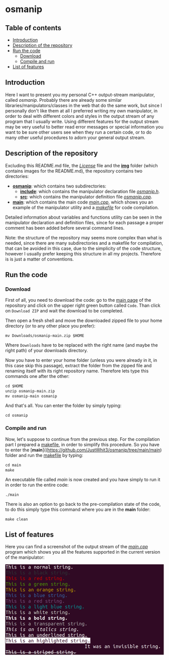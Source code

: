 # osmanip

## Table of contents
- [Introduction](#introduction)
- [Description of the repository](#description-of-the-repository)
- [Run the code](#run-the-code)
  * [Download](#download)
  * [Compile and run](#compile-and-run)
- [List of features](#list-of-features)

## Introduction

Here I want to present you my personal C++ output-stream manipulator, called *osmanip*. Probably there are already some similar libraries/manipulators/classes in the web that do the same work, but since I personally don't like them at all I preferred writing my own manipulator, in order to deal with different colors and styles in the output stream of any program that I usually write. Using different features for the output stream may be very useful to better read error messages or special information you want to be sure other users see when they run a certain code, or to do many other useful procedures to adorn your general output stream.

## Description of the repository

Excluding this README.md file, the [*License*](https://github.com/JustWhit3/osmanip/blob/main/License) file and the [**img**](https://github.com/JustWhit3/osmanip/tree/main/img) folder (which contains images for the README.md), the repository contains two directories:
- [**osmanip**](https://github.com/JustWhit3/osmanip/tree/main/osmanip): which contains two subdirectories:
  * [**include**](https://github.com/JustWhit3/osmanip/tree/main/osmanip/include): which contains the manipulator declaration file [*osmanip.h*](https://github.com/JustWhit3/osmanip/blob/main/osmanip/include/osmanip.h).
  * [**src**](https://github.com/JustWhit3/osmanip/tree/main/osmanip/src): which contains the manipulator definition file [*osmanip.cpp*](https://github.com/JustWhit3/osmanip/blob/main/osmanip/src/osmanip.cpp).
- [**main**](https://github.com/JustWhit3/osmanip/tree/main/main): which contains the main code [*main.cpp*](https://github.com/JustWhit3/osmanip/blob/main/main/main.cpp), which shows you an example of the manipulator utility and a [*makefile*](https://github.com/JustWhit3/osmanip/blob/main/main/makefile) for code compilation.

Detailed information about variables and functions utility can be seen in the manipulator declaration and definition files, since for each passage a proper comment has been added before several command lines.

Note: the structure of the repository may seems more complex than what is needed, since there are many subdirectories and a makefile for compilation, that can be avoided in this case, due to the simplicity of the code structure, however I usually prefer keeping this structure in all my projects. Therefore is is just a matter of conventions.

## Run the code

### Download

First of all, you need to download the code: go to the [main page](https://github.com/JustWhit3/osmanip) of the repository and click on the upper right green button called `Code`. Than click on `Download ZIP` and wait the download to be completed.

Then open a fresh shell and move the downloaded zipped file to your home directory (or to any other place you prefer):
```shell
mv Downloads/osmanip-main.zip $HOME
```
Where ``Downloads`` have to be replaced with the right name (and maybe the right path) of your downloads directory.

Now you have to enter your home folder (unless you were already in it, in this case skip this passage), extract the folder from the zipped file and renaming itself with its right repository name. Therefore lets type this commands one after the other:
```shell
cd $HOME
unzip osmanip-main.zip
mv osmanip-main osmanip
```
And that's all. You can enter the folder by simply typing:
```shell
cd osmanip
```

### Compile and run

Now, let's suppose to continue from the previous step. For the compilation part I prepared a [makefile](https://github.com/JustWhit3/osmanip/blob/main/main/makefile), in order to simplify this procedure. So you have to enter the [**main**]((https://github.com/JustWhit3/osmanip/tree/main/main) folder and run the [makefile](https://github.com/JustWhit3/osmanip/blob/main/main/makefile) by typing:
```shell
cd main
make
```
An executable file called *main* is now created and you have simply to run it in order to run the entire code:
```shell
./main
```
There is also an option to go back to the pre-compilation state of the code, to do this simply type this command where you are in the **main** folder:
```shell
make clean
```

## List of features

Here you can find a screenshot of the output stream of the [*main.cpp*](https://github.com/JustWhit3/osmanip/blob/main/main/main.cpp) program which shows you all the features supported in the current version of the manipulator:

<img src="https://github.com/JustWhit3/osmanip/blob/main/img/shell.png">

